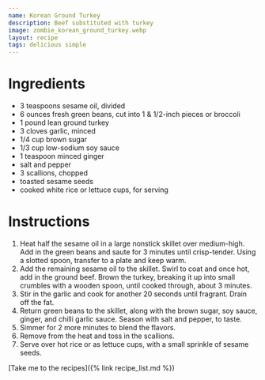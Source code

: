 ```yaml
---
name: Korean Ground Turkey
description: Beef substituted with turkey
image: zombie_korean_ground_turkey.webp
layout: recipe
tags: delicious simple
---
```


# Ingredients
* 3 teaspoons sesame oil, divided
* 6 ounces fresh green beans, cut into 1 & 1/2-inch pieces or broccoli
* 1 pound lean ground turkey
* 3 cloves garlic, minced
* 1/4 cup brown sugar
* 1/3 cup low-sodium soy sauce
* 1 teaspoon minced ginger
* salt and pepper
* 3 scallions, chopped
* toasted sesame seeds
* cooked white rice or lettuce cups, for serving

# Instructions
1. Heat half the sesame oil in a large nonstick skillet over medium-high. Add in the green
    beans and saute for 3 minutes until crisp-tender. Using a slotted spoon, transfer to a plate 
    and keep warm.
1. Add the remaining sesame oil to the skillet. Swirl to coat and once hot, add in the ground 
    beef. Brown the turkey, breaking it up into small crumbles with a wooden spoon, until cooked through,
    about 3 minutes.
1. Stir in the garlic and cook for another 20 seconds until fragrant. Drain off the fat.
1. Return green beans to the skillet, along with the brown sugar, soy sauce, ginger, and chilli
    garlic sauce. Season with salt and pepper, to taste.
1. Simmer for 2 more minutes to blend the flavors.
1. Remove from the heat and toss in the scallions.
1. Serve over hot rice or as lettuce cups, with a small sprinkle of sesame seeds.

[Take me to the recipes]({% link recipe_list.md %})
